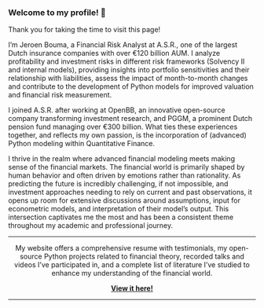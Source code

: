 ### Welcome to my profile! 👋

Thank you for taking the time to visit this page!

I’m Jeroen Bouma, a Financial Risk Analyst at A.S.R., one of the largest Dutch insurance companies with over €120 billion AUM. I analyze profitability and investment risks in different risk frameworks (Solvency II and internal models), providing insights into portfolio sensitivities and their relationship with liabilities, assess the impact of month-to-month changes and contribute to the development of Python models for improved valuation and financial risk measurement.

I joined A.S.R. after working at OpenBB, an innovative open-source company transforming investment research, and PGGM, a prominent Dutch pension fund managing over €300 billion. What ties these experiences together, and reflects my own passion, is the incorporation of (advanced) Python modeling within Quantitative Finance.

I thrive in the realm where advanced financial modeling meets making sense of the financial markets. The financial world is primarily shaped by human behavior and often driven by emotions rather than rationality. As predicting the future is incredibly challenging, if not impossible, and investment approaches needing to rely on current and past observations, it opens up room for extensive discussions around assumptions, input for econometric models, and interpretation of their model’s output. This intersection captivates me the most and has been a consistent theme throughout my academic and professional journey.

___ 

<div align="center">My website offers a comprehensive resume with testimonials, my open-source Python projects related to financial theory, recorded talks and videos I’ve participated in, and a complete list of literature I’ve studied to enhance my understanding of the financial world.</div>

<p><div align="center"><b><a href="https://www.jeroenbouma.com/">View it here!</a></b></div></p>

___
